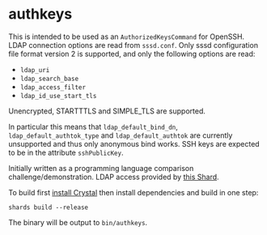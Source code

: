 # authkeys

This is intended to be used as an `AuthorizedKeysCommand` for OpenSSH. LDAP connection options are read from
`sssd.conf`. Only sssd configuration file format version 2 is supported, and only the following options are
read:

  * `ldap_uri`
  * `ldap_search_base`
  * `ldap_access_filter`
  * `ldap_id_use_start_tls`

Unencrypted, STARTTTLS and SIMPLE_TLS are supported.

In particular this means that `ldap_default_bind_dn`, `ldap_default_authtok_type` and `ldap_default_authtok` are
currently unsupported and thus only anonymous bind works. SSH keys are expected to be in the attribute `sshPublicKey`.

Initially written as a programming language comparison challenge/demonstration. LDAP access provided by
[this Shard](https://github.com/spider-gazelle/crystal-ldap).

To build first [install Crystal](https://crystal-lang.org/install/) then install dependencies and build in one step:

    shards build --release

The binary will be output to `bin/authkeys`.
